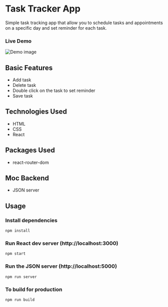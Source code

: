 # Task Tracker App

Simple task tracking app that allow you to schedule tasks and appointments on a specific day and set reminder for each task.

### Live Demo

<img src="https://github.com/zumr01/haslogics-internship/blob/main/task-tracker/thumbnail.gif" alt="Demo image"/>

## Basic Features

- Add task
- Delete task
- Double click on the task to set reminder
- Save task

## Technologies Used

- HTML
- CSS
- React

## Packages Used

- react-router-dom

## Moc Backend

- JSON server

## Usage

### Install dependencies

```
npm install
```

### Run React dev server (http://localhost:3000)

```
npm start
```

### Run the JSON server (http://localhost:5000)

```
npm run server
```

### To build for production

```
npm run build
```
